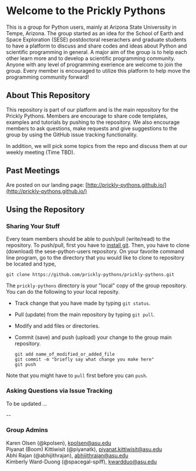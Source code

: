 # Welcome to the Prickly Pythons
This is a group for Python users, mainly at Arizona State Universsity in Tempe, Arizona. The group started as an idea for the School of Earth and Space Exploration (SESE) postdoctoral reserachers and graduate students to have a platform to discuss and share codes and ideas about Python and scientific programming in general. A major aim of the group is to help each other learn more and to develop a scientific programming community. Anyone with any level of programming exerience are welcome to join the group. Every member is encouraged to utilize this platform to help move the programming community forward!

## About This Repository
This repository is part of our platform and is the main repository for the Prickly Pythons. Members are encourage to share code templates, examples and tutorials by pushing to the repository. We also encourage members to ask questions, make requests and give suggestions to the group by using the GitHub issue tracking functionality.

In addition, we will pick some topics from the repo and discuss them at our weekly meeting (Time TBD). 

## Past Meetings
Are posted on our landing page: [http://prickly-pythons.github.io/](http://prickly-pythons.github.io/)

## Using the Repository
### Sharing Your Stuff 
Every team members should be able to push/pull (write/read) to the repository. To push/pull, first you have to [install git](https://git-scm.com/book/en/v2/Getting-Started-Installing-Git). Then, you have to clone (download) the sese-python-users repository. On your favorite command line program, go to the directory that you would like to clone to repository be located and type,

```
git clone https://github.com/prickly-pythons/prickly-pythons.git
```

The `prickly-pythons` directory is your "local" copy of the group repository. You can do the following to your local reposity.

* Track change that you have made by typing `git status`.
* Pull (update) from the main repository by typing `git pull`.
* Modify and add files or directories.
* Commit (save) and push (upload) your change to the group main repository.

    ````
    git add name_of_modified_or_added_file
    git commit -m "briefly say what change you make here"
    git push
    ````

Note that you might have to `pull` first before you can `push`.

### Asking Questions via Issue Tracking
To be updated ...

--
### Group Admins
Karen Olsen (@kpolsen), <kpolsen@asu.edu>    
Piyanat (Boom) Kittiwisit (@piyanatk), <piyanat.kittiwisit@asu.edu>    
Abhi Rajan (@abhijithrajan), <abhijithrajan@asu.edu>    
Kimberly Ward-Duong (@spacegal-spiff), <kwardduo@asu.edu>
